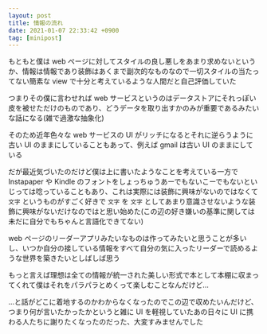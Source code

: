```yaml
---
layout: post
title: 情報の流れ
date: 2021-01-07 22:33:42 +0900
tag: [minipost]
---
```


もともと僕は web ページに対してスタイルの良し悪しをあまり求めないというか、情報は情報であり装飾はあくまで副次的なものなので一切スタイルの当たってない簡素な view で十分と考えているような人間だと自己評価していた

つまりその僕に言わせれば web サービスというのはデータストアにそれっぽい皮を被せただけのものであり、どうデータを取り出すかのみが重要であるみたいな話になる(雑で過激な抽象化)

そのため近年色々な web サービスの UI がリッチになるとそれに逆らうように古い UI のままにしていることもあって、例えば gmail は古い UI のままにしている

だが最近気づいたのだけど僕は上に書いたようなことを考えている一方で Instapaper や Kindle のフォントをしょっちゅうあーでもないこーでもないといじっては唸っていることもあり、これは実際には装飾に興味がないのではなくて `文字` というものがすごく好きで `文字` を `文字` としてあまり意識させないような装飾に興味がないだけなのではと思い始めた(この辺の好き嫌いの基準に関しては未だに自分でもちゃんと言語化できてない)

web ページのリーダーアプリみたいなものは作ってみたいと思うことが多いし、いつか自分の接している情報をすべて自分の気に入ったリーダーで読めるような世界を築きたいとしばしば思う

もっと言えば理想は全ての情報が統一された美しい形式で本として本棚に収まってくれて僕はそれをパラパラとめくって楽しむことなんだけど...

...と話がどこに着地するのかわからなくなったのでこの辺で収めたいんだけど、つまり何が言いたかったかというと雑に UI を軽視していたあの日々に UI に携わる人たちに謝りたくなったのだった、大変すみませんでした
